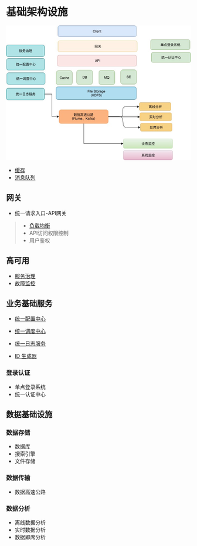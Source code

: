 # 基础架构设施

![](pic/infrastructure.jpg)

* [缓存](objects/cache/README.md)
* [消息队列](objects/mq/README.md)

## 网关
* 统一请求入口-API网关
> * [负载均衡](objects/load-balancer/README.md)
> * API访问权限控制
> * 用户鉴权

## 高可用
* [服务治理](objects/service-governance/README.md)
* [故障监控](objects/monitor/README.md)

## 业务基础服务
* [统一配置中心](objects/configure/README.md)
* [统一调度中心](objects/scheduling/README.md)
* [统一日志服务](objects/log/README.md)

* [ID 生成器](objects/id-generator/README.md)

### 登录认证
* 单点登录系统
* 统一认证中心

## 数据基础设施
### 数据存储
* 数据库
* 搜索引擎
* 文件存储

### 数据传输
* 数据高速公路

### 数据分析
* 离线数据分析
* 实时数据分析
* 数据即席分析
